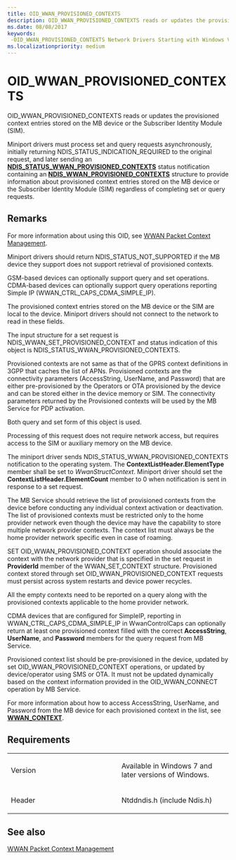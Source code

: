 ```yaml
---
title: OID_WWAN_PROVISIONED_CONTEXTS
description: OID_WWAN_PROVISIONED_CONTEXTS reads or updates the provisioned context entries stored on the MB device or the Subscriber Identity Module (SIM).
ms.date: 08/08/2017
keywords: 
 -OID_WWAN_PROVISIONED_CONTEXTS Network Drivers Starting with Windows Vista
ms.localizationpriority: medium
---
```


# OID\_WWAN\_PROVISIONED\_CONTEXTS


OID\_WWAN\_PROVISIONED\_CONTEXTS reads or updates the provisioned context entries stored on the MB device or the Subscriber Identity Module (SIM).

Miniport drivers must process set and query requests asynchronously, initially returning NDIS\_STATUS\_INDICATION\_REQUIRED to the original request, and later sending an [**NDIS\_STATUS\_WWAN\_PROVISIONED\_CONTEXTS**](ndis-status-wwan-provisioned-contexts.md) status notification containing an [**NDIS\_WWAN\_PROVISIONED\_CONTEXTS**](/windows-hardware/drivers/ddi/ndiswwan/ns-ndiswwan-_ndis_wwan_provisioned_contexts) structure to provide information about provisioned context entries stored on the MB device or the Subscriber Identity Module (SIM) regardless of completing set or query requests.

## Remarks

For more information about using this OID, see [WWAN Packet Context Management](./mb-packet-context-management.md).

Miniport drivers should return NDIS\_STATUS\_NOT\_SUPPORTED if the MB device they support does not support retrieval of provisioned contexts.

GSM-based devices can optionally support query and set operations. CDMA-based devices can optionally support query operations reporting Simple IP (WWAN\_CTRL\_CAPS\_CDMA\_SIMPLE\_IP).

The provisioned context entries stored on the MB device or the SIM are local to the device. Miniport drivers should not connect to the network to read in these fields.

The input structure for a set request is NDIS\_WWAN\_SET\_PROVISIONED\_CONTEXT and status indication of this object is NDIS\_STATUS\_WWAN\_PROVISIONED\_CONTEXTS.

Provisioned contexts are not same as that of the GPRS context definitions in 3GPP that caches the list of APNs. Provisioned contexts are the connectivity parameters (AccessString, UserName, and Password) that are either pre-provisioned by the Operators or OTA provisioned by the device and can be stored either in the device memory or SIM. The connectivity parameters returned by the Provisioned contexts will be used by the MB Service for PDP activation.

Both query and set form of this object is used.

Processing of this request does not require network access, but requires access to the SIM or auxiliary memory on the MB device.

The miniport driver sends NDIS\_STATUS\_WWAN\_PROVISIONED\_CONTEXTS notification to the operating system. The **ContextListHeader.ElementType** member shall be set to *WwanStructContext*. Miniport driver should set the **ContextListHeader.ElementCount** member to 0 when notification is sent in response to a set request.

The MB Service should retrieve the list of provisioned contexts from the device before conducting any individual context activation or deactivation. The list of provisioned contexts must be restricted only to the home provider network even though the device may have the capability to store multiple network provider contexts. The context list must always be the home provider network specific even in case of roaming.

SET OID\_WWAN\_PROVISIONED\_CONTEXT operation should associate the context with the network provider that is specified in the set request in **ProviderId** member of the WWAN\_SET\_CONTEXT structure. Provisioned context stored through set OID\_WWAN\_PROVISIONED\_CONTEXT requests must persist across system restarts and device power recycles.

All the empty contexts need to be reported on a query along with the provisioned contexts applicable to the home provider network.

CDMA devices that are configured for SimpleIP, reporting in WWAN\_CTRL\_CAPS\_CDMA\_SIMPLE\_IP in WwanControlCaps can optionally return at least one provisioned context filled with the correct **AccessString**, **UserName**, and **Password** members for the query request from MB Service.

Provisioned context list should be pre-provisioned in the device, updated by set OID\_WWAN\_PROVISIONED\_CONTEXT operations, or updated by device/operator using SMS or OTA. It must not be updated dynamically based on the context information provided in the OID\_WWAN\_CONNECT operation by MB Service.

For more information about how to access AccessString, UserName, and Password from the MB device for each provisioned context in the list, see [**WWAN\_CONTEXT**](/windows-hardware/drivers/ddi/wwan/ns-wwan-_wwan_context).

## Requirements

<table>
<colgroup>
<col width="50%" />
<col width="50%" />
</colgroup>
<tbody>
<tr class="odd">
<td><p>Version</p></td>
<td><p>Available in Windows 7 and later versions of Windows.</p></td>
</tr>
<tr class="even">
<td><p>Header</p></td>
<td>Ntddndis.h (include Ndis.h)</td>
</tr>
</tbody>
</table>

## See also


[WWAN Packet Context Management](./mb-packet-context-management.md)

 

